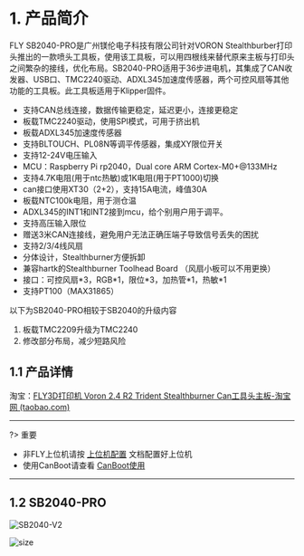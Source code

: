 # 1. 产品简介

FLY SB2040-PRO是广州镁伦电子科技有限公司针对VORON Stealthburber打印头推出的一款喷头工具板，使用该工具板，可以用四根线来替代原来主板与打印头之间繁杂的接线，优化布局。SB2040-PRO适用于36步进电机，其集成了CAN收发器、USB口、TMC2240驱动、ADXL345加速度传感器，两个可控风扇等其他功能的工具板。此工具板适用于Klipper固件。

* 支持CAN总线连接，数据传输更稳定，延迟更小，连接更稳定
* 板载TMC2240驱动，使用SPI模式，可用于挤出机
* 板载ADXL345加速度传感器
* 支持BLTOUCH、PL08N等调平传感器，集成XY限位开关
* 支持12-24V电压输入 
* MCU：Raspberry Pi rp2040，Dual core ARM Cortex-M0+@133MHz
* 支持4.7K电阻(用于ntc热敏)或1K电阻(用于PT1000)切换
* can接口使用XT30（2+2），支持15A电流，峰值30A
* 板载NTC100k电阻，用于测仓温
* ADXL345的INT1和INT2接到mcu，给个别用户用于调平。
* 支持高压输入限位
* 赠送3米CAN连接线，避免用户无法正确压端子导致信号丢失的困扰
* 支持2/3/4线风扇
* 分体设计，Stealthburner方便拆卸
* 兼容hartk的Stealthburner Toolhead Board （风扇小板可以不用更换）
* 接口：可控风扇\*3，RGB\*1，限位\*3，加热管\*1，热敏\*1
* 支持PT100（MAX31865）

以下为SB2040-PRO相较于SB2040的升级内容
1. 板载TMC2209升级为TMC2240
2. 修改部分布局，减少短路风险

## 1.1 产品详情

淘宝：[FLY3D打印机 Voron 2.4 R2 Trident Stealthburner Can工具头主板-淘宝网 (taobao.com)](https://item.taobao.com/item.htm?spm=a1z10.5-c-s.w4002-23066022675.36.68de3903lHTcFZ&id=681269728598 "点击即可跳转")

----

?> 重要

* 非FLY上位机请按 [上位机配置](/board/fly_sht36_42/piconfig "点击即可跳转") 文档配置好上位机
* 使用CanBoot请查看 [CanBoot使用](/advanced/canboot.md "点击即可跳转")

----

## 1.2 SB2040-PRO

![SB2040-V2](../../images/boards/fly_sb2040/sb2040v2.jpg ":no-zooom")




![size](../../images/boards/fly_sb2040/size.jpg)
